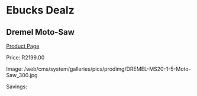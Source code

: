 
# Ebucks Dealz
## Dremel Moto-Saw
[Product Page](https://www.ebucks.com/web/shop/productSelected.do?prodId=191916756&catId=717342768)

Price: R2199.00

Image: /web/cms/system/galleries/pics/prodimg/DREMEL-MS20-1-5-Moto-Saw_300.jpg

Savings: 


	